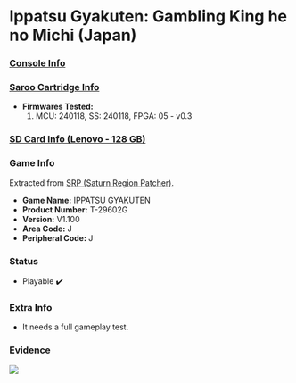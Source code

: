 # Ippatsu Gyakuten: Gambling King he no Michi (Japan)

### [Console Info](../../../../../Info/Consoles/VA13/README.md)

### [Saroo Cartridge Info](../../../../../Info/Cartridges/RetroGameParadiseStore/1.32F/README.md)

- <b>Firmwares Tested:</b>
  1. MCU: 240118, SS: 240118, FPGA: 05 - v0.3

### [SD Card Info (Lenovo - 128 GB)](../../../../../Info/SdCards/Lenovo/128GB/fat32/README.md)

### Game Info

Extracted from [SRP (Saturn Region Patcher)](https://segaxtreme.net/resources/saturn-region-patcher.81/download).

- <b>Game Name:</b> IPPATSU GYAKUTEN
- <b>Product Number:</b> T-29602G
- <b>Version:</b> V1.100
- <b>Area Code:</b> J
- <b>Peripheral Code:</b> J

### Status

- Playable :heavy_check_mark:

### Extra Info

- It needs a full gameplay test.

### Evidence

[![](https://img.youtube.com/vi/PBnJ8GkLDpE/0.jpg)](https://www.youtube.com/watch?v=PBnJ8GkLDpE)
